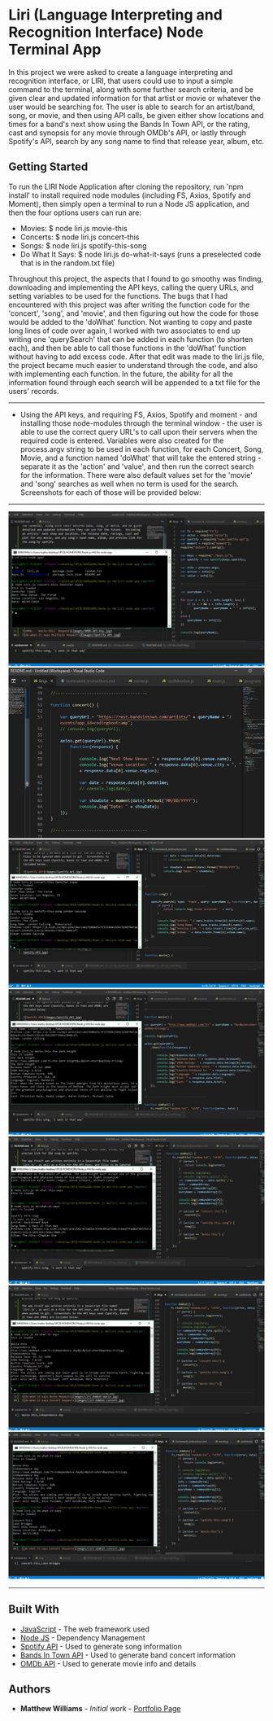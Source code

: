 # Liri (Language Interpreting and Recognition Interface) Node Terminal App

In this project we were asked to create a language interpreting and recognition interface, or LIRI, that users could use to input a simple command to the terminal, along with some further search criteria, and be given clear and updated information for that artist or movie or whatever the user would be searching for.  The user is able to search for an artist/band, song, or movie, and then using API calls, be given either show locations and times for a band's next show using the Bands In Town API, or the rating, cast and synopsis for any movie through OMDb's API, or lastly through Spotify's API, search by any song name to find that release year, album, etc.

## Getting Started

To run the LIRI Node Application after cloning the repository, run 'npm install' to install required node modules (including FS, Axios, Spotify and Moment), then simply open a terminal to run a Node JS application, and then the four options users can run are:
-  Movies:  $ node liri.js movie-this <movie title>
-  Concerts:  $ node liri.js concert-this <artist name>
-  Songs:  $ node liri.js spotify-this-song <song title>
-  Do What It Says:  $ node liri.js do-what-it-says  (runs a preselected code that is in the random.txt file)
  
Throughout this project, the aspects that I found to go smoothy was finding, downloading and implementing the API keys, calling the query URLs, and setting variables to be used for the functions.  The bugs that I had encountered with this project was after writing the function code for the 'concert', 'song', and 'movie', and then figuring out how the code for those would be added to the 'doWhat' function.  Not wanting to copy and paste long lines of code over again, I worked with two associates to end up writing one 'querySearch' that can be added in each function (to shorten each), and then be able to call those functions in the 'doWhat' function without having to add excess code.  After that edit was made to the liri.js file, the project became much easier to understand through the code, and also with implementing each function.  In the future, the ability for all the information found through each search will be appended to a txt file for the users' records.

---
  
* Using the API keys, and requiring FS, Axios, Spotify and moment - and installing those node-modules through the terminal window - the user is able to use the correct query URL's to call upon their servers when the required code is entered.  Variables were also created for the process.argv string to be used in each function, for each Concert, Song, Movie, and a function named 'doWhat' that will take the entered string - separate it as the 'action' and 'value', and then run the correct search for the information.  There were also default values set for the 'movie' and 'song' searches as well when no term is used for the search.  Screenshots for each of those will be provided below:

---

![BandsInTown - 'concert-this' Request](images/Liri-ConcertThis.jpg)
![concert-this - Code](images/Liri-ConcertThis-Code.jpg)
![Spotify - 'song-this' Request](images/Liri-SpotifyThisSong.jpg)
![OMDb - 'movie-this' Request](images/Liri-MovieThis.jpg)
![do-what-it-says Song Requests](images/Liri-doWhat-song.jpg)
![do-what-it-says Movie Requests](images/Liri-doWhat-movie.jpg)
![do-what-it-says Concert Requests](images/Liri-doWhat-concert.jpg)

___

## Built With

* [JavaScript](http://www.dropwizard.io/1.0.2/docs/) - The web framework used
* [Node JS](https://maven.apache.org/) - Dependency Management
* [Spotify API](https://developer.spotify.com/documentation/web-api/) - Used to generate song information
* [Bands In Town API](https://www.artists.bandsintown.com/bandsintown-api) - Used to generate band concert information
* [OMDb API](http://www.omdbapi.com/) - Used to generate movie info and details

## Authors

* **Matthew Williams** - *Initial work* - [Portfolio Page](https://mattwills09.github.io/portfolio.html)
